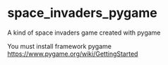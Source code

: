# space_invaders_pygame
A kind of space invaders game created with pygame

You must install framework pygame
https://www.pygame.org/wiki/GettingStarted
